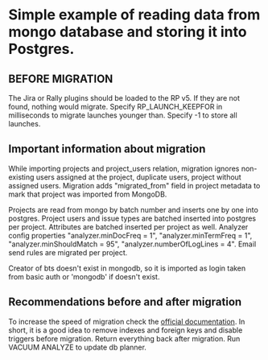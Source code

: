 # Simple example of reading data from mongo database and storing it into Postgres. 

## BEFORE MIGRATION
The Jira or Rally plugins should be loaded to the RP v5. If they are not found, nothing would migrate.
Specify RP_LAUNCH_KEEPFOR in milliseconds to migrate launches younger than. Specify -1 to store all launches.  


## Important information about migration
While importing projects and project_users relation, migration ignores non-existing users
assigned at the project, duplicate users, project without assigned users. Migration adds
"migrated_from" field in project metadata to mark that project was imported from MongoDB.

Projects are read from mongo by batch number and inserts one by one into postgres. Project users
and issue types are batched inserted into postgres per project. Attributes are batched inserted per project 
as well. Analyzer config properties "analyzer.minDocFreq = 1", "analyzer.minTermFreq = 1", "analyzer.minShouldMatch = 95", 
"analyzer.numberOfLogLines = 4". Email send rules are migrated per project.

Creator of bts doesn't exist in mongodb, so it is imported as login taken from basic auth or 'mongodb' if
doesn't exist.

## Recommendations before and after migration

To increase the speed of migration check the [official documentation](https://www.postgresql.org/docs/current/populate.html#POPULATE-COPY-FROM).
In short, it is a good idea to remove indexes and foreign keys and disable triggers before migration.
Return everything back after migration. Run VACUUM ANALYZE to update db planner.   
